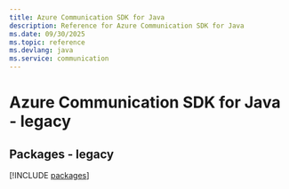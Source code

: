 ```yaml
---
title: Azure Communication SDK for Java
description: Reference for Azure Communication SDK for Java
ms.date: 09/30/2025
ms.topic: reference
ms.devlang: java
ms.service: communication
---
```

# Azure Communication SDK for Java - legacy
## Packages - legacy
[!INCLUDE [packages](communication-index.md)]